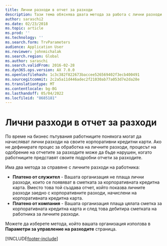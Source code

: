 ```yaml
---
title: Лични разходи в отчет за разходи
description: Тази тема обяснява двата метода за работа с лични разходи на работник в Microsoft Dynamics 365 Финанси.
author: saraschi2
ms.date: 02/23/2018
ms.topic: article
ms.prod: ''
ms.technology: ''
ms.search.form: TrvParameters
audience: Application User
ms.reviewer: johnmichalak
ms.search.region: Global
ms.author: saraschi
ms.search.validFrom: 2016-02-28
ms.dyn365.ops.version: AX 7.0.0
ms.openlocfilehash: 1c3c382f822673baccee526569402f3ecb400491
ms.sourcegitcommit: 2c2a5a11d446adec2f21030ab77a053d7e2da28e
ms.translationtype: MT
ms.contentlocale: bg-BG
ms.lasthandoff: 05/04/2022
ms.locfileid: "8685181"
---
```

# <a name="personal-expenses-on-an-expense-report"></a>Лични разходи в отчет за разходи

По време на бизнес пътувания работниците понякога могат да начисляват лични разходи на своите корпоративни кредитни карти. Ако не дефинирате процес за обработка на личните разходи, процесът на одобрение на отчетите за разходите може да бъде нарушен, когато работниците представят своите подробни отчети за разходите. 

Има два метода за справяне с личните разходи на работника:

- **Платено от служител** - Вашата организация не плаща лични разходи, които се появяват в сметката за корпоративната кредитна карта. Вместо това той създава отчет, който показва личните разходи заедно с корпоративните разходи, начислени на корпоративната кредитна карта.
- **Платено от компания** - Вашата организация плаща цялата сметка за корпоративната кредитна карта и след това дебитира сметката на работника за личните разходи.

Можете да изберете метода, който вашата организация използва в **Параметри за управление на разходите** страница.


[!INCLUDE[footer-include](../includes/footer-banner.md)]